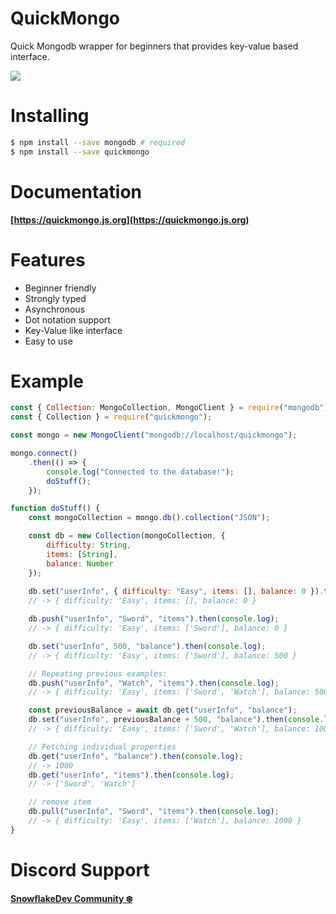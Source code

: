 # QuickMongo

Quick Mongodb wrapper for beginners that provides key-value based interface.

![](https://camo.githubusercontent.com/ee0b303561b8c04223d4f469633e2088968cf514f0f6901c729331c462a32f10/68747470733a2f2f63646e2e646973636f72646170702e636f6d2f6174746163686d656e74732f3739333638393539323431343939343436362f3833323039343438363834353834393631302f6c6f676f2e37393539646231325f35302e706e67)

# Installing

```bash
$ npm install --save mongodb # required
$ npm install --save quickmongo
```

# Documentation
**[https://quickmongo.js.org](https://quickmongo.js.org)**

# Features
- Beginner friendly
- Strongly typed
- Asynchronous
- Dot notation support
- Key-Value like interface
- Easy to use

# Example

```js
const { Collection: MongoCollection, MongoClient } = require("mongodb");
const { Collection } = require("quickmongo");

const mongo = new MongoClient("mongodb://localhost/quickmongo");

mongo.connect()
    .then(() => {
        console.log("Connected to the database!");
        doStuff();
    });

function doStuff() {
    const mongoCollection = mongo.db().collection("JSON");

    const db = new Collection(mongoCollection, {
        difficulty: String,
        items: [String],
        balance: Number
    });
    
    db.set("userInfo", { difficulty: "Easy", items: [], balance: 0 }).then(console.log);
    // -> { difficulty: 'Easy', items: [], balance: 0 }

    db.push("userInfo", "Sword", "items").then(console.log);
    // -> { difficulty: 'Easy', items: ['Sword'], balance: 0 }

    db.set("userInfo", 500, "balance").then(console.log);
    // -> { difficulty: 'Easy', items: ['Sword'], balance: 500 }

    // Repeating previous examples:
    db.push("userInfo", "Watch", "items").then(console.log);
    // -> { difficulty: 'Easy', items: ['Sword', 'Watch'], balance: 500 }

    const previousBalance = await db.get("userInfo", "balance");
    db.set("userInfo", previousBalance + 500, "balance").then(console.log);
    // -> { difficulty: 'Easy', items: ['Sword', 'Watch'], balance: 1000 }

    // Fetching individual properties
    db.get("userInfo", "balance").then(console.log);
    // -> 1000
    db.get("userInfo", "items").then(console.log);
    // -> ['Sword', 'Watch']

    // remove item
    db.pull("userInfo", "Sword", "items").then(console.log);
    // -> { difficulty: 'Easy', items: ['Watch'], balance: 1000 }
}
```

# Discord Support
**[SnowflakeDev Community ❄️](https://snowflakedev.org/discord)**
